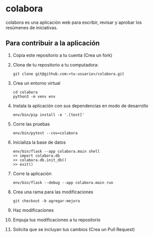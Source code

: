 # colabora

colabora es una aplicación web para escribir, revisar y aprobar los
resúmenes de iniciativas.

## Para contribuir a la aplicación

1. Copia este repositorio a tu cuenta (Crea un fork)

2. Clona de tu repositorio a tu computadora:

       git clone git@github.com:<tu-usuario>/colabora.git

3. Crea un entorno virtual

       cd colabora
       python3 -m venv env

4. Instala la aplicación con sus dependencias en modo de desarrollo

       env/bin/pip install -e '.[test]'

5. Corre las pruebas

       env/bin/pytest --cov=colabora

6. Inicializa la base de datos

       env/bin/flask --app colabora.main shell
       >> import colabora.db
       >> colabora.db.init_db()
       >> exit()

7. Corre la aplicación

       env/bin/flask --debug --app colabora.main run

8. Crea una rama para las modificaciones

       git checkout -b agregar-mejora

9. Haz modificaciones

10. Empuja tus modificaciones a tu repositorio

11. Solicita que se incluyan tus cambios (Crea un Pull Request)